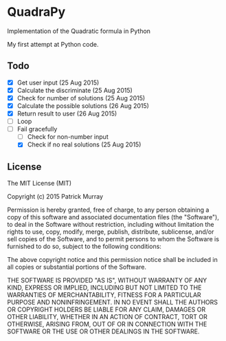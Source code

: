 # QuadraPy
Implementation of the Quadratic formula in Python  

My first attempt at Python code.

## Todo
- [X] Get user input (25 Aug 2015)
- [X] Calculate the discriminate (25 Aug 2015)
- [X] Check for number of solutions (25 Aug 2015)
- [X] Calculate the possible solutions (26 Aug 2015)
- [X] Return result to user (26 Aug 2015)
- [ ] Loop
- [ ] Fail gracefully
  - [ ] Check for non-number input
  - [X] Check if no real solutions (25 Aug 2015)

## License

The MIT License (MIT)

Copyright (c) 2015 Patrick Murray

Permission is hereby granted, free of charge, to any person obtaining a copy
of this software and associated documentation files (the "Software"), to deal
in the Software without restriction, including without limitation the rights
to use, copy, modify, merge, publish, distribute, sublicense, and/or sell
copies of the Software, and to permit persons to whom the Software is
furnished to do so, subject to the following conditions:

The above copyright notice and this permission notice shall be included in all
copies or substantial portions of the Software.

THE SOFTWARE IS PROVIDED "AS IS", WITHOUT WARRANTY OF ANY KIND, EXPRESS OR
IMPLIED, INCLUDING BUT NOT LIMITED TO THE WARRANTIES OF MERCHANTABILITY,
FITNESS FOR A PARTICULAR PURPOSE AND NONINFRINGEMENT. IN NO EVENT SHALL THE
AUTHORS OR COPYRIGHT HOLDERS BE LIABLE FOR ANY CLAIM, DAMAGES OR OTHER
LIABILITY, WHETHER IN AN ACTION OF CONTRACT, TORT OR OTHERWISE, ARISING FROM,
OUT OF OR IN CONNECTION WITH THE SOFTWARE OR THE USE OR OTHER DEALINGS IN THE
SOFTWARE.
